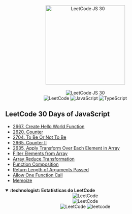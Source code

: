 <div align="center">
<img src="https://assets.leetcode.com/study_plan_v2/30-days-of-javascript/cover" alt="LeetCode JS 30" width="250px">
</div>
</br>

<!-- https://github.com/denvercoder1/readme-typing-svg -->
<div align="center">
<img src="https://readme-typing-svg.demolab.com?font=Inter&pause=1000&color=F7D500&center=true&vCenter=true&width=435&lines=%F0%9F%92%BB+LeetCode+30+Days+of+JavaScript+%F0%9F%91%BE" alt="LeetCode JS 30">
</div>

<div align="center">
<img src="https://img.shields.io/badge/LeetCode-FFA116.svg?style=for-the-badge&logo=LeetCode&logoColor=white" alt="LeetCode">
<img src="https://img.shields.io/badge/JavaScript-F7DF1E.svg?style=for-the-badge&logo=JavaScript&logoColor=black" alt="JavaScript">
<img src="https://img.shields.io/badge/TypeScript-3178C6.svg?style=for-the-badge&logo=TypeScript&logoColor=white" alt="TypeScript">
</div>

## LeetCode 30 Days of JavaScript
- [2667. Create Hello World Function](2667-Create-Hello-World.md)
- [2620. Counter](2620-Counter.md)
- [2704. To Be Or Not To Be](2704-To-Be-Or-Not-To-Be.md)
- [2665. Counter II](2665-counter-ii.md)
- [2635. Apply Transform Over Each Element in Array](2635-apply-transform-over-each-element-in-array.md)
- [Filter Elements from Array]()
- [Array Reduce Transformation]()
- [Function Composition]()
- [Return Length of Arguments Passed]()
- [Allow One Function Call]()
- [Memoize]()

<!-- LEETCODE -->
<details open>
<summary> <b> :technologist: Estatísticas do LeetCode </b> </summary>
<div align="center">
<!-- LEETCODE https://github.com/songquanpeng/stats-cards --->
<img src="https://stats.justsong.cn/api/leetcode?username=mayannait&cn=true&theme=onedark" alt="LeetCode">
</br>
<!-- LEETCODE https://github.com/JacobLinCool/LeetCode-Stats-Card --->
<img src="https://leetcard.jacoblin.cool/mayannait?ext=activity" alt="LeetCode">
</br>
<!-- LEETCODE https://github.com/KevzPeter/Leetcode-Badge-Showcase -->
<img src="https://leetcode-badge-showcase.vercel.app/api?username=mayannait&theme=dracula&border=border&animated=true" alt="LeetCode">
<!-- https://leetcode-stats.vercel.app -->
<img src="https://leetcode-stats.vercel.app/api?username=mayannait&theme=Dark" alt="leetcode">
</div>
</details>
